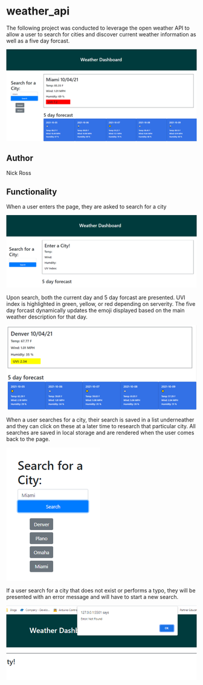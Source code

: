 # weather_api

The following project was conducted to leverage the open weather API to allow a user to search for cities and discover current weather information as well as a five day forcast.

<img src="Assets/pic1.png" alt="Current website img" style="max-width:100%;">

<H2>Author</H2>
Nick Ross

<H2>Functionality</H2>

When a user enters the page, they are asked to search for a city

<img src="Assets/pic2.png" alt="answer question" style="max-width:100%;">

Upon search, both the current day and 5 day forcast are presented. UVI index is highlighted in green, yellow, or red depending on serverity. The five day forcast dynamically updates the emoji displayed based on the main weather description for that day.

<img src="Assets/pic3.png" alt="record score" style="max-width:100%;">

When a user searches for a city, their search is saved in a list underneather and they can click on these at a later time to research that particular city. All searches are saved in local storage and are rendered when the user comes back to the page.

<img src="Assets/pic4.png" alt="record score" style="max-width:100%;">

If a user search for a city that does not exist or performs a typo, they will be presented with an error message and will have to start a new search.

<img src="Assets/pic5.png" alt="record score" style="max-width:100%;">
